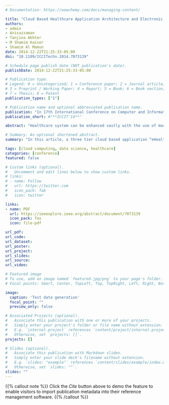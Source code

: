 ```yaml
---
# Documentation: https://wowchemy.com/docs/managing-content/

title: "Cloud Based Healthcare Application Architecture and Electronic Medical Record Mining: An Integrated Approach to Improve Healthcare System"
authors:
- admin
- Anisuzzaman
- Tanjina Akhter
- M Shamim Kaiser
- Shamim Al Mamun
date: 2014-12-22T21:25:33-05:00
doi: "10.1109/ICCITechn.2014.7073139"

# Schedule page publish date (NOT publication's date).
publishDate: 2014-12-22T21:25:33-05:00

# Publication type.
# Legend: 0 = Uncategorized; 1 = Conference paper; 2 = Journal article;
# 3 = Preprint / Working Paper; 4 = Report; 5 = Book; 6 = Book section;
# 7 = Thesis; 8 = Patent
publication_types: ["1"]

# Publication name and optional abbreviated publication name.
publication: "In 17th International Conference on Computer and Information Technology (ICCIT'14)"
publication_short: #"**ICCIT'14**"

abstract: "Healthcare system can be enhanced vastly with the use of modern information technology. Still now in underdeveloped and developing countries, traditional paper based system is being used in healthcare. Although very few organizations use computer based system, they could not establish a ubiquitous network among patients, physicians and government. Cloud computing is the emerging technology which can be used to develop a heterogeneous network to improve the system. In this article, a three tier cloud based application “eHealth Cloud” has been developed which will involve different parties to improve old-fashioned healthcare system. RIA (Rich Internet Application) based client, SimpleDB based server and a logic layer have been designed to build an easily accessible network. By using the “eHealth Cloud”, enormous electronic medical record (EMR) will be stored everyday. This huge size of data can lead us with new research opportunities. Data mining from the large amount of EMR has been proposed. The process of data mining, a standard for exchanging data and a mining model is described. Finally, the challenges and future research options are directed."

# Summary. An optional shortened abstract.
summary: "In this article, a three tier cloud based application “eHealth Cloud” has been developed which will involve different parties to improve old-fashioned healthcare system. RIA (Rich Internet Application) based client, SimpleDB based server and a logic layer have been designed to build an easily accessible network."

tags: [cloud computing, data science, healthcare]
categories: [conference]
featured: false

# Custom links (optional).
#   Uncomment and edit lines below to show custom links.
# links:
# - name: Follow
#   url: https://twitter.com
#   icon_pack: fab
#   icon: twitter

links:
- name: PDF
  url: https://ieeexplore.ieee.org/abstract/document/7073139
  icon_pack: fas
  icon: file-pdf

url_pdf:
url_code:
url_dataset:
url_poster:
url_project:
url_slides:
url_source:
url_video:

# Featured image
# To use, add an image named `featured.jpg/png` to your page's folder.
# Focal points: Smart, Center, TopLeft, Top, TopRight, Left, Right, BottomLeft, Bottom, BottomRight.

image:
  caption: 'Test data generation'
  focal_point: ""
  preview_only: false

# Associated Projects (optional).
#   Associate this publication with one or more of your projects.
#   Simply enter your project's folder or file name without extension.
#   E.g. `internal-project` references `content/project/internal-project/index.md`.
#   Otherwise, set `projects: []`.
projects: []

# Slides (optional).
#   Associate this publication with Markdown slides.
#   Simply enter your slide deck's filename without extension.
#   E.g. `slides: "example"` references `content/slides/example/index.md`.
#   Otherwise, set `slides: ""`.
slides: ""
---
```


{{% callout note %}}
Click the *Cite* button above to demo the feature to enable visitors to import publication metadata into their reference management software.
{{% /callout %}}
